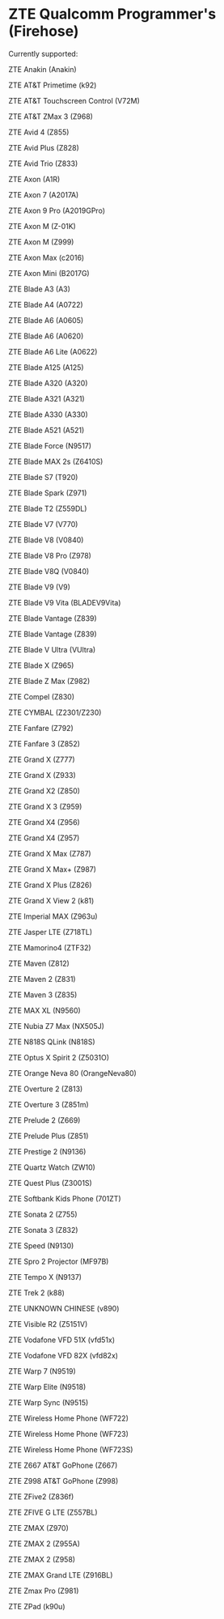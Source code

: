 # ZTE Qualcomm Programmer's (Firehose)

Currently supported:

ZTE Anakin (Anakin)

ZTE AT&T Primetime (k92)

ZTE AT&T Touchscreen Control (V72M)

ZTE AT&T ZMax 3 (Z968)

ZTE Avid 4 (Z855)

ZTE Avid Plus (Z828)

ZTE Avid Trio (Z833)

ZTE Axon (A1R)

ZTE Axon 7 (A2017A)

ZTE Axon 9 Pro (A2019GPro)

ZTE Axon M  (Z-01K)

ZTE Axon M (Z999)

ZTE Axon Max (c2016)

ZTE Axon Mini (B2017G)

ZTE Blade A3 (A3)

ZTE Blade A4 (A0722)

ZTE Blade A6 (A0605)

ZTE Blade A6 (A0620)

ZTE Blade A6 Lite (A0622)

ZTE Blade A125 (A125)

ZTE Blade A320 (A320)

ZTE Blade A321 (A321)

ZTE Blade A330 (A330)

ZTE Blade A521 (A521)

ZTE Blade Force (N9517)

ZTE Blade MAX 2s (Z6410S)

ZTE Blade S7 (T920)

ZTE Blade Spark (Z971)

ZTE Blade T2 (Z559DL)

ZTE Blade V7 (V770)

ZTE Blade V8 (V0840)

ZTE Blade V8 Pro (Z978)

ZTE Blade V8Q (V0840)

ZTE Blade V9 (V9)

ZTE Blade V9 Vita (BLADEV9Vita)

ZTE Blade Vantage (Z839)

ZTE Blade Vantage (Z839)

ZTE Blade V Ultra (VUltra)

ZTE Blade X (Z965)

ZTE Blade Z Max (Z982)

ZTE Compel (Z830)

ZTE CYMBAL (Z2301/Z230)

ZTE Fanfare (Z792)

ZTE Fanfare 3 (Z852)

ZTE Grand X (Z777)

ZTE Grand X (Z933)

ZTE Grand X2 (Z850)

ZTE Grand X 3 (Z959)

ZTE Grand X4 (Z956)

ZTE Grand X4 (Z957)

ZTE Grand X Max (Z787)

ZTE Grand X Max+ (Z987)

ZTE Grand X Plus (Z826)

ZTE Grand X View 2 (k81)

ZTE Imperial MAX (Z963u)

ZTE Jasper LTE (Z718TL)

ZTE Mamorino4 (ZTF32)

ZTE Maven (Z812)

ZTE Maven 2 (Z831)

ZTE Maven 3 (Z835)

ZTE MAX XL (N9560)

ZTE Nubia Z7 Max (NX505J)

ZTE N818S QLink (N818S)

ZTE Optus X Spirit 2 (Z5031O)

ZTE Orange Neva 80 (OrangeNeva80)

ZTE Overture 2 (Z813)

ZTE Overture 3 (Z851m)

ZTE Prelude 2 (Z669)

ZTE Prelude Plus (Z851)

ZTE Prestige 2 (N9136)

ZTE Quartz Watch (ZW10)

ZTE Quest Plus (Z3001S)

ZTE Softbank Kids Phone (701ZT)

ZTE Sonata 2 (Z755)

ZTE Sonata 3 (Z832)

ZTE Speed (N9130)

ZTE Spro 2 Projector (MF97B)

ZTE Tempo X (N9137)

ZTE Trek 2 (k88)

ZTE UNKNOWN CHINESE (v890)

ZTE Visible R2 (Z5151V)

ZTE Vodafone VFD 51X (vfd51x)

ZTE Vodafone VFD 82X (vfd82x)

ZTE Warp 7 (N9519)

ZTE Warp Elite (N9518)

ZTE Warp Sync (N9515)

ZTE Wireless Home Phone (WF722)

ZTE Wireless Home Phone (WF723)

ZTE Wireless Home Phone (WF723S)

ZTE Z667 AT&T GoPhone (Z667)

ZTE Z998 AT&T GoPhone (Z998)

ZTE ZFive2 (Z836f)

ZTE ZFIVE G LTE (Z557BL)

ZTE ZMAX (Z970)

ZTE ZMAX 2 (Z955A)

ZTE ZMAX 2 (Z958)

ZTE ZMAX Grand LTE (Z916BL)

ZTE Zmax Pro (Z981)

ZTE ZPad (k90u)

